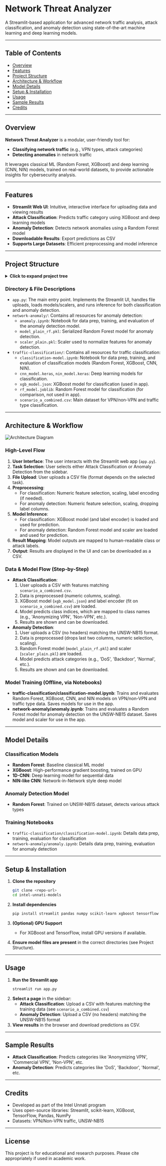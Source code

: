 # Network Threat Analyzer

A Streamlit-based application for advanced network traffic analysis, attack classification, and anomaly detection using state-of-the-art machine learning and deep learning models.

---

## Table of Contents
- [Overview](#overview)
- [Features](#features)
- [Project Structure](#project-structure)
- [Architecture & Workflow](#architecture--workflow)
- [Model Details](#model-details)
- [Setup & Installation](#setup--installation)
- [Usage](#usage)
- [Sample Results](#sample-results)
- [Credits](#credits)

---

## Overview

**Network Threat Analyzer** is a modular, user-friendly tool for:
- **Classifying network traffic** (e.g., VPN types, attack categories)
- **Detecting anomalies** in network traffic

It leverages classical ML (Random Forest, XGBoost) and deep learning (CNN, NIN) models, trained on real-world datasets, to provide actionable insights for cybersecurity analysis.

---

## Features
- **Streamlit Web UI**: Intuitive, interactive interface for uploading data and viewing results
- **Attack Classification**: Predicts traffic category using XGBoost and deep learning models
- **Anomaly Detection**: Detects network anomalies using a Random Forest model
- **Downloadable Results**: Export predictions as CSV
- **Supports Large Datasets**: Efficient preprocessing and model inference

---

## Project Structure

<details>
<summary><strong>Click to expand project tree</strong></summary>

```plaintext
📦 intel-unnati-models/
 ├── 📄 app.py                  # Main Streamlit app (UI, workflow, model inference)
 ├── 📄 README.md               # Project documentation
 ├── 📁 network-anomaly/        # Anomaly detection resources
 │    ├── 📓 anomaly.ipynb         # Jupyter notebook for anomaly detection model training
 │    ├── 🏷️ model_plain_rf.pkl     # Trained Random Forest model for anomaly detection
 │    └── 🏷️ scaler_plain.pkl        # Scaler for anomaly detection features
 └── 📁 traffic-classification/ # Traffic classification resources
      ├── 📓 classification-model.ipynb # Jupyter notebook for classification model training
      ├── 🏷️ cnn_model.keras           # Trained 1D-CNN model for classification
      ├── 🏷️ nin_model.keras           # Trained NIN-style CNN model for classification
      ├── 🏷️ xgb_model.json            # Trained XGBoost model for classification
      ├── 🏷️ rf_model.joblib           # Trained Random Forest model for classification (not used in app)
      └── 📄 scenario_a_combined.csv    # Combined dataset for VPN/non-VPN classification
```
</details>

### Directory & File Descriptions
- <code>app.py</code>: The main entry point. Implements the Streamlit UI, handles file uploads, loads models/scalers, and runs inference for both classification and anomaly detection.
- <code>network-anomaly/</code>: Contains all resources for anomaly detection:
  - <code>anomaly.ipynb</code>: Notebook for data prep, training, and evaluation of the anomaly detection model.
  - <code>model_plain_rf.pkl</code>: Serialized Random Forest model for anomaly detection.
  - <code>scaler_plain.pkl</code>: Scaler used to normalize features for anomaly detection.
- <code>traffic-classification/</code>: Contains all resources for traffic classification:
  - <code>classification-model.ipynb</code>: Notebook for data prep, training, and evaluation of classification models (Random Forest, XGBoost, CNN, NIN).
  - <code>cnn_model.keras</code>, <code>nin_model.keras</code>: Deep learning models for classification.
  - <code>xgb_model.json</code>: XGBoost model for classification (used in app).
  - <code>rf_model.joblib</code>: Random Forest model for classification (for comparison, not used in app).
  - <code>scenario_a_combined.csv</code>: Main dataset for VPN/non-VPN and traffic type classification.

---

## Architecture & Workflow

![Architecture Diagram](image.png)

### High-Level Flow
1. **User Interface**: The user interacts with the Streamlit web app (`app.py`).
2. **Task Selection**: User selects either Attack Classification or Anomaly Detection from the sidebar.
3. **File Upload**: User uploads a CSV file (format depends on the selected task).
4. **Preprocessing**:
   - For classification: Numeric feature selection, scaling, label encoding (if needed).
   - For anomaly detection: Numeric feature selection, scaling, dropping label columns.
5. **Model Inference**:
   - For classification: XGBoost model (and label encoder) is loaded and used for prediction.
   - For anomaly detection: Random Forest model and scaler are loaded and used for prediction.
6. **Result Mapping**: Model outputs are mapped to human-readable class or attack labels.
7. **Output**: Results are displayed in the UI and can be downloaded as a CSV.

### Data & Model Flow (Step-by-Step)
- **Attack Classification**:
  1. User uploads a CSV with features matching `scenario_a_combined.csv`.
  2. Data is preprocessed (numeric columns, scaling).
  3. XGBoost model (`xgb_model.json`) and label encoder (fit on `scenario_a_combined.csv`) are loaded.
  4. Model predicts class indices, which are mapped to class names (e.g., 'Anonymizing VPN', 'Non-VPN', etc.).
  5. Results are shown and can be downloaded.
- **Anomaly Detection**:
  1. User uploads a CSV (no headers) matching the UNSW-NB15 format.
  2. Data is preprocessed (drops last two columns, numeric selection, scaling).
  3. Random Forest model (`model_plain_rf.pkl`) and scaler (`scaler_plain.pkl`) are loaded.
  4. Model predicts attack categories (e.g., 'DoS', 'Backdoor', 'Normal', etc.).
  5. Results are shown and can be downloaded.

### Model Training (Offline, via Notebooks)
- **traffic-classification/classification-model.ipynb**: Trains and evaluates Random Forest, XGBoost, CNN, and NIN models on VPN/non-VPN and traffic type data. Saves models for use in the app.
- **network-anomaly/anomaly.ipynb**: Trains and evaluates a Random Forest model for anomaly detection on the UNSW-NB15 dataset. Saves model and scaler for use in the app.

---

## Model Details

### **Classification Models**
- **Random Forest**: Baseline classical ML model
- **XGBoost**: High-performance gradient boosting, trained on GPU
- **1D-CNN**: Deep learning model for sequential data
- **NIN-like CNN**: Network-in-Network style deep model

### **Anomaly Detection Model**
- **Random Forest**: Trained on UNSW-NB15 dataset, detects various attack types

### **Training Notebooks**
- `traffic-classification/classification-model.ipynb`: Details data prep, training, evaluation for classification
- `network-anomaly/anomaly.ipynb`: Details data prep, training, evaluation for anomaly detection

---

## Setup & Installation

1. **Clone the repository**
   ```bash
   git clone <repo-url>
   cd intel-unnati-models
   ```
2. **Install dependencies**
   ```bash
   pip install streamlit pandas numpy scikit-learn xgboost tensorflow joblib
   ```
3. **(Optional) GPU Support**
   - For XGBoost and TensorFlow, install GPU versions if available.

4. **Ensure model files are present** in the correct directories (see Project Structure).

---

## Usage

1. **Run the Streamlit app**
   ```bash
   streamlit run app.py
   ```
2. **Select a page** in the sidebar:
   - **Attack Classification**: Upload a CSV with features matching the training data (see `scenario_a_combined.csv`)
   - **Anomaly Detection**: Upload a CSV (no headers) matching the UNSW-NB15 format
3. **View results** in the browser and download predictions as CSV.

---

## Sample Results

- **Attack Classification**: Predicts categories like 'Anonymizing VPN', 'Commercial VPN', 'Non-VPN', etc.
- **Anomaly Detection**: Predicts categories like 'DoS', 'Backdoor', 'Normal', etc.

---

## Credits

- Developed as part of the Intel Unnati program
- Uses open-source libraries: Streamlit, scikit-learn, XGBoost, TensorFlow, Pandas, NumPy
- Datasets: VPN/Non-VPN traffic, UNSW-NB15

---

## License

This project is for educational and research purposes. Please cite appropriately if used in academic work.
